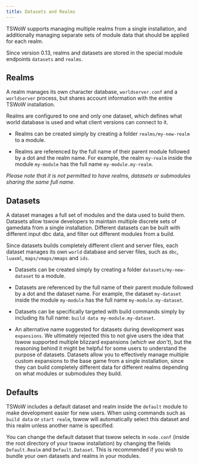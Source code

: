 ```yaml
---
title: Datasets and Realms
---
```


TSWoW supports managing multiple realms from a single installation, and additionally managing separate sets of module data that should be applied for each realm.

Since version 0.13, realms and datasets are stored in the special module endpoints `datasets` and `realms`.

## Realms

A realm manages its own character database, `worldserver.conf` and a `worldserver` process, but shares account information with the entire TSWoW installation.

Realms are configured to one and only one dataset, which defines what world database is used and what client versions can connect to it.

- Realms can be created simply by creating a folder `realms/my-new-realm` to a module.

- Realms are referenced by the full name of their parent module followed by a dot and the realm name. For example, the realm `my-realm` inside the module `my-module` has the full name `my-module.my-realm`.

_Please note that it is not permitted to have realms, datasets or submodules sharing the same full name._

## Datasets
A dataset manages a full set of modules and the data used to build them. Datasets allow tswow developers to maintain multiple discrete sets of gamedata from a single installation. Different datasets can be built with different input dbc data, and filter out different modules from a build.

Since datasets builds completely different client and server files, each dataset manages its own `world` database and server files, such as `dbc`, `luaxml`, `maps/vmaps/mmaps` and `ids`.

- Datasets can be created simply by creating a folder `datasets/my-new-dataset` to a module.

- Datasets are referenced by the full name of their parent module followed by a dot and the dataset name. For example, the dataset `my-dataset` inside the module `my-module` has the full name `my-module.my-dataset`.

- Datasets can be specifically targeted with build commands simply by including its full name: `build data my-module.my-dataset`.

- An alternative name suggested for datasets during development was `expansions`. We ultimately rejected this to not give users the idea that tswow supported multiple blizzard expansions (_which we don't_), but the reasoning behind it might be helpful for some users to understand the purpose of datasets. Datasets allow you to effectively manage multiple custom expansions to the base game from a single installation, since they can build completely different data for different realms depending on what modules or submodules they build.

## Defaults
TSWoW includes a default dataset and realm inside the `default` module to make development easier for new users. When using commands such as `build data` or `start realm`, tswow will automatically select this dataset and this realm unless another name is specified.

You can change the default dataset that tswow selects in `node.conf` (inside the root directory of your tswow installation) by changing the fields `Default.Realm` and `Default.Dataset`. This is recommended if you wish to bundle your own datasets and realms in your modules.